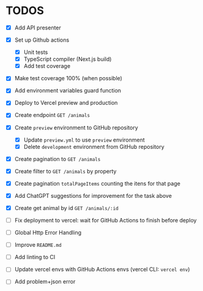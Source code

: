 # TODOS

- [X] Add API presenter
- [X] Set up Github actions
  - [X] Unit tests
  - [X] TypeScript compiler (Next.js build)
  - [X] Add test coverage
- [X] Make test coverage 100% (when possible)
- [X] Add environment variables guard function
- [X] Deploy to Vercel preview and production
- [X] Create endpoint `GET /animals`
- [X] Create `preview` environment to GitHub repository
  - [X] Update `preview.yml` to use `preview` environment
  - [X] Delete `development` environment from GitHub repository
- [X] Create pagination to `GET /animals`
- [X] Create filter to `GET /animals` by property
- [X] Create pagination `totalPageItems` counting the itens for that page
- [X] Add ChatGPT suggestions for improvement for the task above
- [X] Create get animal by id `GET /animals/:id`
- [ ] Fix deployment to vercel: wait for GitHub Actions to finish before deploy
- [ ] Global Http Error Handling

- [ ] Improve `README.md`
- [ ] Add linting to CI
- [ ] Update vercel envs with GitHub Actions envs (vercel CLI: `vercel env`)
- [ ] Add problem+json error
